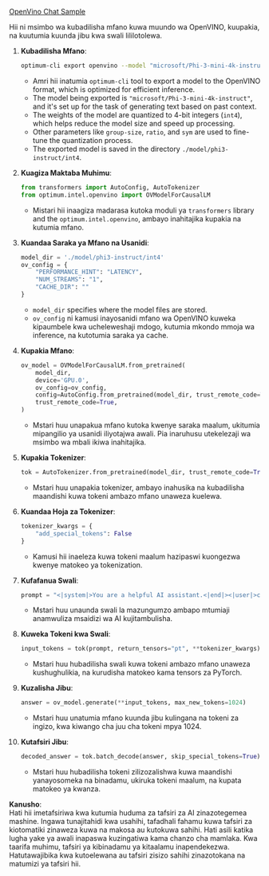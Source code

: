 [OpenVino Chat Sample](../../../../../../code/06.E2E/E2E_OpenVino_Chat_Phi3-instruct.ipynb)

Hii ni msimbo wa kubadilisha mfano kuwa muundo wa OpenVINO, kuupakia, na kuutumia kuunda jibu kwa swali lililotolewa.

1. **Kubadilisha Mfano**:
   ```bash
   optimum-cli export openvino --model "microsoft/Phi-3-mini-4k-instruct" --task text-generation-with-past --weight-format int4 --group-size 128 --ratio 0.6 --sym --trust-remote-code ./model/phi3-instruct/int4
   ```
   - Amri hii inatumia `optimum-cli` tool to export a model to the OpenVINO format, which is optimized for efficient inference.
   - The model being exported is `"microsoft/Phi-3-mini-4k-instruct"`, and it's set up for the task of generating text based on past context.
   - The weights of the model are quantized to 4-bit integers (`int4`), which helps reduce the model size and speed up processing.
   - Other parameters like `group-size`, `ratio`, and `sym` are used to fine-tune the quantization process.
   - The exported model is saved in the directory `./model/phi3-instruct/int4`.

2. **Kuagiza Maktaba Muhimu**:
   ```python
   from transformers import AutoConfig, AutoTokenizer
   from optimum.intel.openvino import OVModelForCausalLM
   ```
   - Mistari hii inaagiza madarasa kutoka moduli ya `transformers` library and the `optimum.intel.openvino`, ambayo inahitajika kupakia na kutumia mfano.

3. **Kuandaa Saraka ya Mfano na Usanidi**:
   ```python
   model_dir = './model/phi3-instruct/int4'
   ov_config = {
       "PERFORMANCE_HINT": "LATENCY",
       "NUM_STREAMS": "1",
       "CACHE_DIR": ""
   }
   ```
   - `model_dir` specifies where the model files are stored.
   - `ov_config` ni kamusi inayosanidi mfano wa OpenVINO kuweka kipaumbele kwa ucheleweshaji mdogo, kutumia mkondo mmoja wa inference, na kutotumia saraka ya cache.

4. **Kupakia Mfano**:
   ```python
   ov_model = OVModelForCausalLM.from_pretrained(
       model_dir,
       device='GPU.0',
       ov_config=ov_config,
       config=AutoConfig.from_pretrained(model_dir, trust_remote_code=True),
       trust_remote_code=True,
   )
   ```
   - Mstari huu unapakua mfano kutoka kwenye saraka maalum, ukitumia mipangilio ya usanidi iliyotajwa awali. Pia inaruhusu utekelezaji wa msimbo wa mbali ikiwa inahitajika.

5. **Kupakia Tokenizer**:
   ```python
   tok = AutoTokenizer.from_pretrained(model_dir, trust_remote_code=True)
   ```
   - Mstari huu unapakia tokenizer, ambayo inahusika na kubadilisha maandishi kuwa tokeni ambazo mfano unaweza kuelewa.

6. **Kuandaa Hoja za Tokenizer**:
   ```python
   tokenizer_kwargs = {
       "add_special_tokens": False
   }
   ```
   - Kamusi hii inaeleza kuwa tokeni maalum hazipaswi kuongezwa kwenye matokeo ya tokenization.

7. **Kufafanua Swali**:
   ```python
   prompt = "<|system|>You are a helpful AI assistant.<|end|><|user|>can you introduce yourself?<|end|><|assistant|>"
   ```
   - Mstari huu unaunda swali la mazungumzo ambapo mtumiaji anamwuliza msaidizi wa AI kujitambulisha.

8. **Kuweka Tokeni kwa Swali**:
   ```python
   input_tokens = tok(prompt, return_tensors="pt", **tokenizer_kwargs)
   ```
   - Mstari huu hubadilisha swali kuwa tokeni ambazo mfano unaweza kushughulikia, na kurudisha matokeo kama tensors za PyTorch.

9. **Kuzalisha Jibu**:
   ```python
   answer = ov_model.generate(**input_tokens, max_new_tokens=1024)
   ```
   - Mstari huu unatumia mfano kuunda jibu kulingana na tokeni za ingizo, kwa kiwango cha juu cha tokeni mpya 1024.

10. **Kutafsiri Jibu**:
    ```python
    decoded_answer = tok.batch_decode(answer, skip_special_tokens=True)[0]
    ```
    - Mstari huu hubadilisha tokeni zilizozalishwa kuwa maandishi yanayosomeka na binadamu, ukiruka tokeni maalum, na kupata matokeo ya kwanza.

**Kanusho**:  
Hati hii imetafsiriwa kwa kutumia huduma za tafsiri za AI zinazotegemea mashine. Ingawa tunajitahidi kwa usahihi, tafadhali fahamu kuwa tafsiri za kiotomatiki zinaweza kuwa na makosa au kutokuwa sahihi. Hati asili katika lugha yake ya awali inapaswa kuzingatiwa kama chanzo cha mamlaka. Kwa taarifa muhimu, tafsiri ya kibinadamu ya kitaalamu inapendekezwa. Hatutawajibika kwa kutoelewana au tafsiri zisizo sahihi zinazotokana na matumizi ya tafsiri hii.